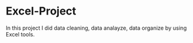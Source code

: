 # Excel-Project
In this project I did data cleaning, data analayze, data organize by using Excel tools.
